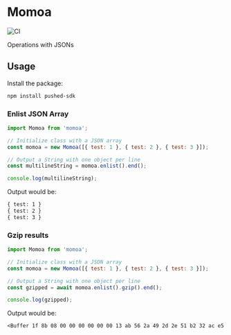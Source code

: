 # Momoa
![CI](https://github.com/itaibo/momoa/actions/workflows/ci.yml/badge.svg)

Operations with JSONs

## Usage
Install the package:
```sh
npm install pushed-sdk
```

### Enlist JSON Array

```js
import Momoa from 'momoa';

// Initialize class with a JSON array
const momoa = new Momoa([{ test: 1 }, { test: 2 }, { test: 3 }]);

// Output a String with one object per line
const multilineString = momoa.enlist().end();

console.log(multilineString);

```

Output would be:

```txt
{ test: 1 }
{ test: 2 }
{ test: 3 }

```


### Gzip results

```js
import Momoa from 'momoa';

// Initialize class with a JSON array
const momoa = new Momoa([{ test: 1 }, { test: 2 }, { test: 3 }]);

// Output a String with one object per line
const gzipped = await momoa.enlist().gzip().end();

console.log(gzipped);

```

Output would be:

```txt
<Buffer 1f 8b 08 00 00 00 00 00 00 13 ab 56 2a 49 2d 2e 51 b2 32 ac e5 e5 aa 86 b2 8d 90 d8 c6 40 36 00 64 7b 12 18 24 00 00 00>
```
